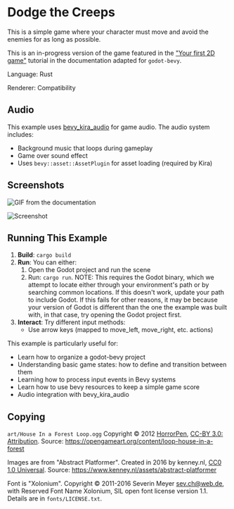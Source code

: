 # Dodge the Creeps

This is a simple game where your character must move
and avoid the enemies for as long as possible.

This is an in-progress version of the game featured in the
["Your first 2D game"](https://docs.godotengine.org/en/latest/getting_started/first_2d_game/index.html)
tutorial in the documentation adapted for `godot-bevy`.

Language: Rust

Renderer: Compatibility

## Audio

This example uses [bevy_kira_audio](https://github.com/NiklasEi/bevy_kira_audio) for game audio. The audio system includes:
- Background music that loops during gameplay
- Game over sound effect
- Uses `bevy::asset::AssetPlugin` for asset loading (required by Kira)

## Screenshots

![GIF from the documentation](https://docs.godotengine.org/en/latest/_images/dodge_preview.gif)

![Screenshot](screenshots/dodge.png)

## Running This Example

1. **Build**: `cargo build`
2. **Run**: You can either:
    1. Open the Godot project and run the scene
    1. Run: `cargo run`. NOTE: This requires the Godot binary, which we attempt
       to locate either through your environment's path or by searching common
       locations. If this doesn't work, update your path to include Godot. If
       this fails for other reasons, it may be because your version of Godot
       is different than the one the example was built with, in that case,
       try opening the Godot project first.
3. **Interact**: Try different input methods:
   - Use arrow keys (mapped to move_left, move_right, etc. actions)

This example is particularly useful for:
- Learn how to organize a godot-bevy project
- Understanding basic game states: how to define and transition between them
- Learning how to process input events in Bevy systems
- Learn how to use bevy resources to keep a simple game score
- Audio integration with bevy_kira_audio

## Copying

`art/House In a Forest Loop.ogg` Copyright &copy; 2012 [HorrorPen](https://opengameart.org/users/horrorpen), [CC-BY 3.0: Attribution](http://creativecommons.org/licenses/by/3.0/). Source: https://opengameart.org/content/loop-house-in-a-forest

Images are from "Abstract Platformer". Created in 2016 by kenney.nl, [CC0 1.0 Universal](http://creativecommons.org/publicdomain/zero/1.0/). Source: https://www.kenney.nl/assets/abstract-platformer

Font is "Xolonium". Copyright &copy; 2011-2016 Severin Meyer <sev.ch@web.de>, with Reserved Font Name Xolonium, SIL open font license version 1.1. Details are in `fonts/LICENSE.txt`.
